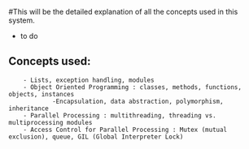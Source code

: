 #This will be the detailed explanation of all the concepts used in this system.

- to do

## Concepts used:
        - Lists, exception handling, modules
        - Object Oriented Programming : classes, methods, functions, objects, instances 
                -Encapsulation, data abstraction, polymorphism, inheritance
        - Parallel Processing : multithreading, threading vs. multiprocessing modules
        - Access Control for Parallel Processing : Mutex (mutual exclusion), queue, GIL (Global Interpreter Lock)
